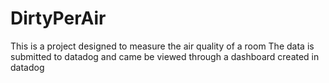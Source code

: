 # DirtyPerAir
This is a project designed to measure the air quality of a room
The data is submitted to datadog and came be viewed through a dashboard created in datadog
